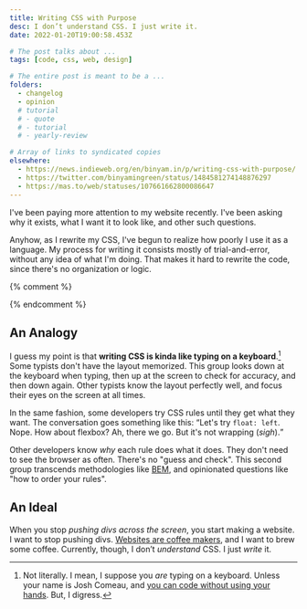 ```yaml
---
title: Writing CSS with Purpose
desc: I don’t understand CSS. I just write it.
date: 2022-01-20T19:00:58.453Z

# The post talks about ...
tags: [code, css, web, design]

# The entire post is meant to be a ...
folders:
  - changelog
  - opinion
  # tutorial
  # - quote
  # - tutorial
  # - yearly-review

# Array of links to syndicated copies
elsewhere:
  - https://news.indieweb.org/en/binyam.in/p/writing-css-with-purpose/
  - https://twitter.com/binyamingreen/status/1484581274148876297
  - https://mas.to/web/statuses/107661662800086647
---
```


<!-- this `link` should be removed, once POSSE is part of the post layout -->
<link class="u-syndication" href="https://news.indieweb.org/en" />

I've been paying more attention to my website recently. I've been asking why it exists, what I want it to look like, and other such questions.

Anyhow, as I rewrite my CSS, I've begun to realize how poorly I use it as a language. My process for writing it consists mostly of trial-and-error, without any idea of what I'm doing. That makes it hard to rewrite the code, since there's no organization or logic.

{% comment %}
<!-- There are many methods for writing and structuring CSS. There are linters to keep you in check, and style-guides to give you advice. And that's great &mdash; it's important to be able to find a block of CSS when you need to change it. -->
{% endcomment %}

## An Analogy

I guess my point is that <b>writing CSS is kinda like typing on a keyboard</b>.[^css-kbd] Some typists don't have the layout memorized. This group looks down at the keyboard when typing, then up at the screen to check for accuracy, and then down again. Other typists know the layout perfectly well, and focus their eyes on the screen at all times.

In the same fashion, some developers try CSS rules until they get what they want. The conversation goes something like this: <q>Let's try `float: left`. Nope. How about flexbox? Ah, there we go. But it's not wrapping (<em>sigh</em>).</q>

Other developers know <em>why</em> each rule does what it does. They don't need to see the browser as often. There's no "guess and check". This second group transcends methodologies like [BEM](http://getbem.com), and opinionated questions like "how to order your rules".

## An Ideal

When you stop <i>pushing divs across the screen</i>, you start making a website. I want to stop pushing divs. [Websites are coffee makers](https://ia.net/topics/on-apps-and-coffee), and I want to brew some coffee. Currently, though, I don’t <em>understand</em> CSS. I just <em>write</em> it.

[^css-kbd]: Not literally. I mean, I suppose you <em>are</em> typing on a keyboard. Unless your name is Josh Comeau, and [you can code without using your hands](https://www.joshwcomeau.com/blog/hands-free-coding/). But, I digress.

